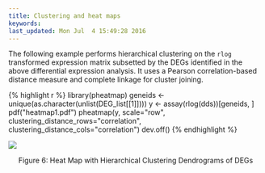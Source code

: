 ```yaml
---
title: Clustering and heat maps
keywords: 
last_updated: Mon Jul  4 15:49:28 2016
---
```


The following example performs hierarchical clustering on the `rlog`
transformed expression matrix subsetted by the DEGs identified in the above
differential expression analysis. It uses a Pearson correlation-based distance
measure and complete linkage for cluster joining.


{% highlight r %}
library(pheatmap)
geneids <- unique(as.character(unlist(DEG_list[[1]])))
y <- assay(rlog(dds))[geneids, ]
pdf("heatmap1.pdf")
pheatmap(y, scale="row", clustering_distance_rows="correlation", clustering_distance_cols="correlation")
dev.off()
{% endhighlight %}

![](../systemPipeRNAseq_files/heatmap1.png)
<div align="center">Figure 6: Heat Map with Hierarchical Clustering Dendrograms of DEGs</div>

